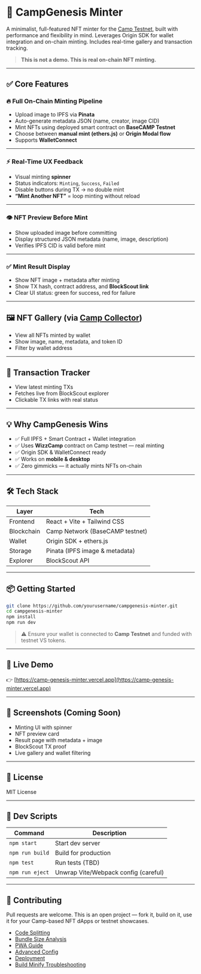 # 🚀 CampGenesis Minter

A minimalist, full-featured NFT minter for the [Camp Testnet](https://www.campnetwork.io), built with performance and flexibility in mind. Leverages Origin SDK for wallet integration and on-chain minting. Includes real-time gallery and transaction tracking.

> **This is not a demo. This is real on-chain NFT minting.**

---

## ✅ Core Features

### 🔥 Full On-Chain Minting Pipeline
- Upload image to IPFS via **Pinata**
- Auto-generate metadata JSON (name, creator, image CID)
- Mint NFTs using deployed smart contract on **BaseCAMP Testnet**
- Choose between **manual mint (ethers.js)** or **Origin Modal flow**
- Supports **WalletConnect**

---

### ⚡ Real-Time UX Feedback
- Visual minting **spinner**
- Status indicators: `Minting`, `Success`, `Failed`
- Disable buttons during TX → no double mint
- **“Mint Another NFT”** = loop minting without reload

---

### 👁 NFT Preview Before Mint
- Show uploaded image before committing
- Display structured JSON metadata (name, image, description)
- Verifies IPFS CID is valid before mint

---

### ✅ Mint Result Display
- Show NFT image + metadata after minting
- Show TX hash, contract address, and **BlockScout link**
- Clear UI status: green for success, red for failure

---

## 🖼 NFT Gallery (via [Camp Collector](https://camp-collector.vercel.app/))
- View all NFTs minted by wallet
- Show image, name, metadata, and token ID
- Filter by wallet address

---

## 📜 Transaction Tracker
- View latest minting TXs
- Fetches live from BlockScout explorer
- Clickable TX links with real status

---

## 💡 Why CampGenesis Wins

- ✅ Full IPFS + Smart Contract + Wallet integration
- ✅ Uses **WizzCamp** contract on Camp testnet — real minting
- ✅ Origin SDK & WalletConnect ready
- ✅ Works on **mobile & desktop**
- ✅ Zero gimmicks — it actually mints NFTs on-chain

---

## 🛠 Tech Stack

| Layer         | Tech                            |
|---------------|----------------------------------|
| Frontend      | React + Vite + Tailwind CSS     |
| Blockchain    | Camp Network (BaseCAMP testnet) |
| Wallet        | Origin SDK + ethers.js          |
| Storage       | Pinata (IPFS image & metadata)  |
| Explorer      | BlockScout API                  |

---

## 📦 Getting Started

```bash
git clone https://github.com/yourusername/campgenesis-minter.git
cd campgenesis-minter
npm install
npm run dev
```

> ⚠️ Ensure your wallet is connected to **Camp Testnet** and funded with testnet VS tokens.

---

## 📵 Live Demo

👉 [https://camp-genesis-minter.vercel.app](https://camp-genesis-minter.vercel.app)

---

## 📸 Screenshots (Coming Soon)
- Minting UI with spinner
- NFT preview card
- Result page with metadata + image
- BlockScout TX proof
- Live gallery and wallet filtering

---

## 📜 License

MIT License

---

## 🔧 Dev Scripts

| Command         | Description                          |
|-----------------|--------------------------------------|
| `npm start`     | Start dev server                     |
| `npm run build` | Build for production                 |
| `npm test`      | Run tests (TBD)                      |
| `npm run eject` | Unwrap Vite/Webpack config (careful) |

---

## 🤝 Contributing

Pull requests are welcome. This is an open project — fork it, build on it, use it for your Camp-based NFT dApps or testnet showcases.


- [Code Splitting](https://facebook.github.io/create-react-app/docs/code-splitting)
- [Bundle Size Analysis](https://facebook.github.io/create-react-app/docs/analyzing-the-bundle-size)
- [PWA Guide](https://facebook.github.io/create-react-app/docs/making-a-progressive-web-app)
- [Advanced Config](https://facebook.github.io/create-react-app/docs/advanced-configuration)
- [Deployment](https://facebook.github.io/create-react-app/docs/deployment)
- [Build Minify Troubleshooting](https://facebook.github.io/create-react-app/docs/troubleshooting#npm-run-build-fails-to-minify)
